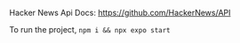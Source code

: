 Hacker News Api Docs: https://github.com/HackerNews/API

To run the project, `npm i && npx expo start`
